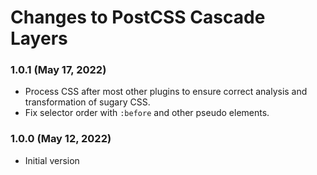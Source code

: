 # Changes to PostCSS Cascade Layers

### 1.0.1 (May 17, 2022)

 - Process CSS after most other plugins to ensure correct analysis and transformation of sugary CSS.
 - Fix selector order with `:before` and other pseudo elements.

### 1.0.0 (May 12, 2022)

- Initial version
